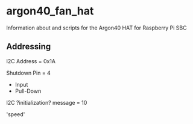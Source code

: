 # argon40_fan_hat
Information about and scripts for the Argon40 HAT for Raspberry Pi SBC


## Addressing

I2C Address = 0x1A

Shutdown Pin = 4
- Input
- Pull-Down

I2C ?initialization? message = 10

'speed'
